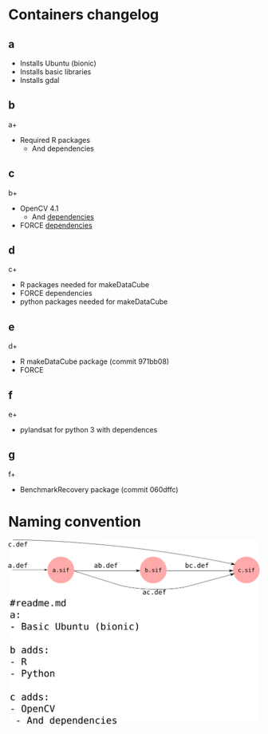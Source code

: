 # Containers changelog

## a
- Installs Ubuntu (bionic)
- Installs basic libraries
- Installs gdal

## b
a+
- Required R packages
  - And dependencies

## c
b+
- OpenCV 4.1
  - And [dependencies](https://docs.opencv.org/4.1.0/d7/d9f/tutorial_linux_install.html)
- FORCE [dependencies](https://force-eo.readthedocs.io/en/latest/setup/depend.html)
## d
c+
- R packages needed for makeDataCube
- FORCE dependencies
- python packages needed for makeDataCube
## e
d+
- R makeDataCube package (commit 971bb08)
- FORCE 

## f
e+
- pylandsat for python 3 with dependences

## g
f+
- BenchmarkRecovery package (commit 060dffc)

# Naming convention
![image](img/diagram.png)

